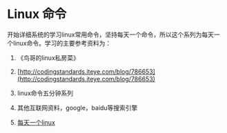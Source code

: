 # Linux 命令

开始详细系统的学习linux常用命令，坚持每天一个命令，所以这个系列为每天一个linux命令。学习的主要参考资料为：

  
1. 《鸟哥的linux私房菜》

2. [http://codingstandards.iteye.com/blog/786653](http://codingstandards.iteye.com/blog/786653)

3. linux命令五分钟系列

4. 其他互联网资料，google，baidu等搜索引擎

5. [每天一个linux](http://www.cnblogs.com/peida/tag/每日一linux命令/)

